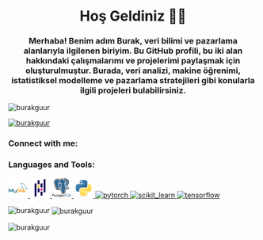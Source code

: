 <h1 align="center">Hoş Geldiniz 👋🏼</h1>
<h3 align="center">Merhaba! Benim adım Burak, veri bilimi ve pazarlama alanlarıyla ilgilenen biriyim. Bu GitHub profili, bu iki alan hakkındaki çalışmalarımı ve projelerimi paylaşmak için oluşturulmuştur. Burada, veri analizi, makine öğrenimi, istatistiksel modelleme ve pazarlama stratejileri gibi konularla ilgili projeleri bulabilirsiniz.</h3>

<p align="left"> <img src="https://komarev.com/ghpvc/?username=burakguur&label=Profile%20views&color=0e75b6&style=flat" alt="burakguur" /> </p>

<p align="left"> <a href="https://github.com/ryo-ma/github-profile-trophy"><img src="https://github-profile-trophy.vercel.app/?username=burakguur" alt="burakguur" /></a> </p>

<h3 align="left">Connect with me:</h3>
<p align="left">
</p>

<h3 align="left">Languages and Tools:</h3>
<p align="left"> <a href="https://www.mysql.com/" target="_blank" rel="noreferrer"> <img src="https://raw.githubusercontent.com/devicons/devicon/master/icons/mysql/mysql-original-wordmark.svg" alt="mysql" width="40" height="40"/> </a> <a href="https://pandas.pydata.org/" target="_blank" rel="noreferrer"> <img src="https://raw.githubusercontent.com/devicons/devicon/2ae2a900d2f041da66e950e4d48052658d850630/icons/pandas/pandas-original.svg" alt="pandas" width="40" height="40"/> </a> <a href="https://www.postgresql.org" target="_blank" rel="noreferrer"> <img src="https://raw.githubusercontent.com/devicons/devicon/master/icons/postgresql/postgresql-original-wordmark.svg" alt="postgresql" width="40" height="40"/> </a> <a href="https://www.python.org" target="_blank" rel="noreferrer"> <img src="https://raw.githubusercontent.com/devicons/devicon/master/icons/python/python-original.svg" alt="python" width="40" height="40"/> </a> <a href="https://pytorch.org/" target="_blank" rel="noreferrer"> <img src="https://www.vectorlogo.zone/logos/pytorch/pytorch-icon.svg" alt="pytorch" width="40" height="40"/> </a> <a href="https://scikit-learn.org/" target="_blank" rel="noreferrer"> <img src="https://upload.wikimedia.org/wikipedia/commons/0/05/Scikit_learn_logo_small.svg" alt="scikit_learn" width="40" height="40"/> </a> <a href="https://www.tensorflow.org" target="_blank" rel="noreferrer"> <img src="https://www.vectorlogo.zone/logos/tensorflow/tensorflow-icon.svg" alt="tensorflow" width="40" height="40"/> </a> </p>

<p><img align="left" src="https://github-readme-stats.vercel.app/api/top-langs?username=burakguur&show_icons=true&locale=en&layout=compact" alt="burakguur" /></p>

<p>&nbsp;<img align="center" src="https://github-readme-stats.vercel.app/api?username=burakguur&show_icons=true&locale=en" alt="burakguur" /></p>

<p><img align="center" src="https://github-readme-streak-stats.herokuapp.com/?user=burakguur&" alt="burakguur" /></p>
